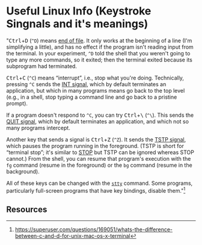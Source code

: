 # Useful Linux Info (Keystroke Singnals and it's meanings)

"<kbd>Ctrl</kbd>+<kbd>D</kbd> (`^D`) means [end of file](http://en.wikipedia.org/wiki/Control-D#Meaning_in_Unix). It only works at the beginning of a line (I'm simplifying a little), and has no effect if the program isn't reading input from the terminal. In your experiment, `^D` told the shell that you weren't going to type any more commands, so it exited; then the terminal exited because its subprogram had terminated.

<kbd>Ctrl</kbd>+<kbd>C</kbd> (`^C`) means “interrupt”, i.e., stop what you're doing. Technically, pressing `^C` sends the [INT signal](http://en.wikipedia.org/wiki/SIGINT_%28POSIX%29), which by default terminates an application, but which in many programs means go back to the top level (e.g., in a shell, stop typing a command line and go back to a pristine prompt).

If a program doesn't respond to `^C`, you can try <kbd>Ctrl</kbd>+<kbd>\\</kbd> (`^\`). This sends the [QUIT signal](http://en.wikipedia.org/wiki/SIGQUIT), which by default terminates an application, and which not so many programs intercept.

Another key that sends a signal is <kbd>Ctrl</kbd>+<kbd>Z</kbd> (`^Z`). It sends the [TSTP signal](http://en.wikipedia.org/wiki/SIGTSTP), which pauses the program running in the foreground. (TSTP is short for “terminal stop”; it's similar to [STOP](http://en.wikipedia.org/wiki/SIGSTOP) but TSTP can be ignored whereas STOP cannot.) From the shell, you can resume that program's execution with the `fg` command (resume in the foreground) or the `bg` command (resume in the background).

All of these keys can be changed with the [`stty`](http://en.wikipedia.org/wiki/Stty) command. Some programs, particularly full-screen programs that have key bindings, disable them."[^1]



## Resources
[^1]: https://superuser.com/questions/169051/whats-the-difference-between-c-and-d-for-unix-mac-os-x-terminal

